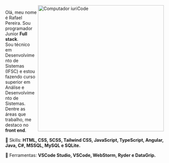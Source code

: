 <img src="https://raw.githubusercontent.com/MicaelliMedeiros/micaellimedeiros/master/image/computer-illustration.png" min-width="400px" max-width="400px" width="400px" align="right" alt="Computador iuriCode">

<p align="left"> 
  Olá, meu nome é Rafael Pereira. Sou programador Junior <strong>Full stack</strong>.<br>
  Sou técnico em Desenvolvimento de Sistemas (IFSC) e estou fazendo curso superior em
  Análise e Desenvolvimento de Sistemas.<br> Dentre as áreas que trabalho, me destaco no <strong>front end</strong>.
</p>

<p align="left">
  🦄 Skills: <strong>HTML, CSS, SCSS, Tailwind CSS, JavaScript, TypeScript, Angular, Java, C#,
  MSSQL, MySQL e SQLite.</strong>
</p>

<p align="left">
  💼 Ferramentas: <strong>VSCode Studio, VSCode, WebStorm, Ryder e DataGrip.</strong>
</p>

<!-- <p align="left">
  💌 Segue algumas redes sociais para entrar em contato comigo: ⤵️
</p>

<p align="left">
  <a href="#" alt="WhatsApp">
  <img src="https://img.shields.io/badge/-WhatsApp-25d366?style=flat-square&labelColor=25d366&logo=whatsapp&logoColor=white&link=https://api.whatsapp.com/send?phone=47992373782"/></a>

  <a href="#" alt="Facebook">
  <img src="https://img.shields.io/badge/-Facebook-3b5998?style=flat-square&labelColor=3b5998&logo=facebook&logoColor=white&link=https://www.facebook.com/profile.php?id=100008797650486"/></a>

  <a href="#" alt="Instagram">
  <img src="https://img.shields.io/badge/-Instagram-DF0174?style=flat-square&labelColor=DF0174&logo=instagram&logoColor=white&link=https://www.instagram.com/pereiraraff/"/></a>
</p>   -->
